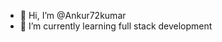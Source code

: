 - 👋 Hi, I’m @Ankur72kumar
- 🌱 I’m currently learning full stack development

<!---
Ankur72kumar/Ankur72kumar is a ✨ special ✨ repository because its `README.md` (this file) appears on your GitHub profile.
You can click the Preview link to take a look at your changes.
--->
